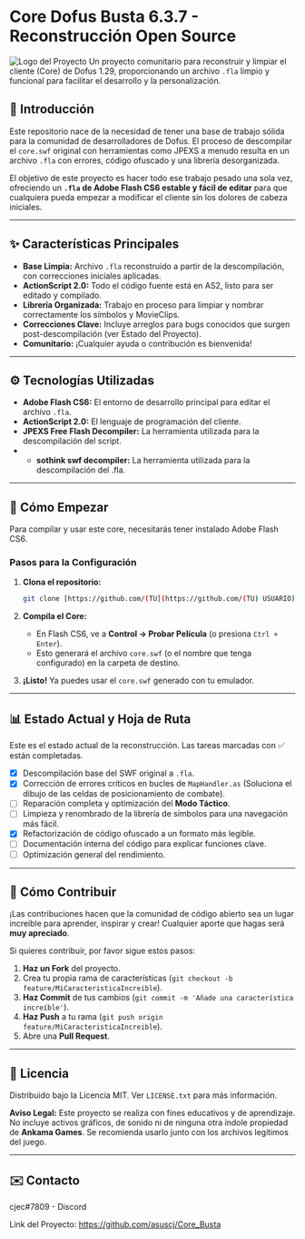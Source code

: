 # Core Dofus Busta 6.3.7 - Reconstrucción Open Source

![Logo del Proyecto](https://i.imgur.com/example.png) Un proyecto comunitario para reconstruir y limpiar el cliente (Core) de Dofus 1.29, proporcionando un archivo `.fla` limpio y funcional para facilitar el desarrollo y la personalización.



## 📖 Introducción

Este repositorio nace de la necesidad de tener una base de trabajo sólida para la comunidad de desarrolladores de Dofus. El proceso de descompilar el  `core.swf` original con herramientas como JPEXS a menudo resulta en un archivo `.fla` con errores, código ofuscado y una librería desorganizada.

El objetivo de este proyecto es hacer todo ese trabajo pesado una sola vez, ofreciendo un **`.fla` de Adobe Flash CS6 estable y fácil de editar** para que cualquiera pueda empezar a modificar el cliente sin los dolores de cabeza iniciales.

---

## ✨ Características Principales

* **Base Limpia:** Archivo `.fla` reconstruido a partir de la descompilación, con correcciones iniciales aplicadas.
* **ActionScript 2.0:** Todo el código fuente está en AS2, listo para ser editado y compilado.
* **Librería Organizada:** Trabajo en proceso para limpiar y nombrar correctamente los símbolos y MovieClips.
* **Correcciones Clave:** Incluye arreglos para bugs conocidos que surgen post-descompilación (ver Estado del Proyecto).
* **Comunitario:** ¡Cualquier ayuda o contribución es bienvenida!

---

## ⚙️ Tecnologías Utilizadas

* **Adobe Flash CS6:** El entorno de desarrollo principal para editar el archivo `.fla`.
* **ActionScript 2.0:** El lenguaje de programación del cliente.
* **JPEXS Free Flash Decompiler:** La herramienta utilizada para la descompilación del script.
* * **sothink swf decompiler:** La herramienta utilizada para la descompilación del .fla.

---

## 🚀 Cómo Empezar

Para compilar y usar este core, necesitarás tener instalado Adobe Flash CS6.

### Pasos para la Configuración

1.  **Clona el repositorio:**
    ```sh
    git clone [https://github.com/(TU](https://github.com/(TU) USUARIO)/(LINK-AL-REPOSITORIO).git
    ```

4.  **Compila el Core:**
    * En Flash CS6, ve a **Control -> Probar Película** (o presiona `Ctrl + Enter`).
    * Esto generará el archivo `core.swf` (o el nombre que tenga configurado) en la carpeta de destino.

5.  **¡Listo!** Ya puedes usar el `core.swf` generado con tu emulador.

---

## 📊 Estado Actual y Hoja de Ruta

Este es el estado actual de la reconstrucción. Las tareas marcadas con ✅ están completadas.

* [x] Descompilación base del SWF original a `.fla`.
* [x] Corrección de errores críticos en bucles de `MapHandler.as` (Soluciona el dibujo de las celdas de posicionamiento de combate).
* [ ] Reparación completa y optimización del **Modo Táctico**.
* [ ] Limpieza y renombrado de la librería de símbolos para una navegación más fácil.
* [x] Refactorización de código ofuscado a un formato más legible.
* [ ] Documentación interna del código para explicar funciones clave.
* [ ] Optimización general del rendimiento.

---

## 🤝 Cómo Contribuir

¡Las contribuciones hacen que la comunidad de código abierto sea un lugar increíble para aprender, inspirar y crear! Cualquier aporte que hagas será **muy apreciado**.

Si quieres contribuir, por favor sigue estos pasos:

1.  **Haz un Fork** del proyecto.
2.  Crea tu propia rama de características (`git checkout -b feature/MiCaracteristicaIncreible`).
3.  **Haz Commit** de tus cambios (`git commit -m 'Añade una característica increíble'`).
4.  **Haz Push** a tu rama (`git push origin feature/MiCaracteristicaIncreible`).
5.  Abre una **Pull Request**.

---

## 📜 Licencia

Distribuido bajo la Licencia MIT. Ver `LICENSE.txt` para más información.

**Aviso Legal:** Este proyecto se realiza con fines educativos y de aprendizaje. No incluye activos gráficos, de sonido ni de ninguna otra índole propiedad de **Ankama Games**. Se recomienda usarlo junto con los archivos legítimos del juego.

---

## ✉️ Contacto

cjec#7809  -  Discord

Link del Proyecto: https://github.com/asuscj/Core_Busta
